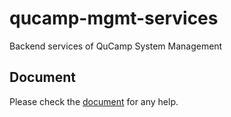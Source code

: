 # qucamp-mgmt-services
Backend services of QuCamp System Management

## Document
Please check the [document](./HELP.md) for any help.
